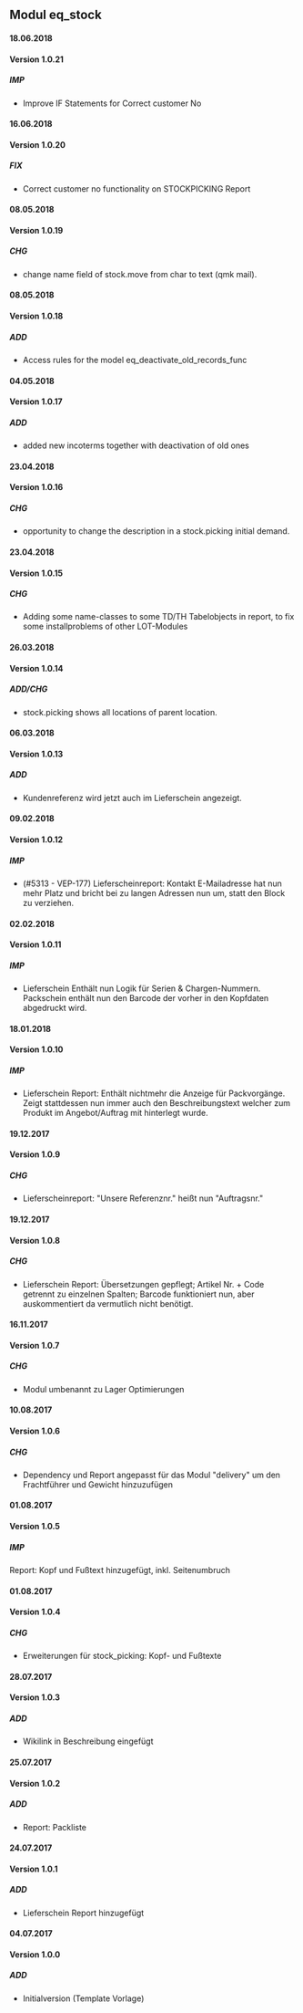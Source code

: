 ## Modul eq_stock


#### 18.06.2018
#### Version 1.0.21
##### IMP
- Improve IF Statements for Correct customer No

#### 16.06.2018
#### Version 1.0.20
##### FIX
- Correct customer no functionality on STOCKPICKING Report

#### 08.05.2018
#### Version 1.0.19
##### CHG
- change name field of stock.move from char to text (qmk mail).

#### 08.05.2018
#### Version 1.0.18
##### ADD
- Access rules for the model eq_deactivate_old_records_func

#### 04.05.2018
#### Version 1.0.17
##### ADD
- added new incoterms together with deactivation of old ones

#### 23.04.2018
#### Version 1.0.16
##### CHG
- opportunity to change the description in a stock.picking initial demand.

#### 23.04.2018
#### Version 1.0.15
##### CHG
- Adding some name-classes to some TD/TH Tabelobjects in report, to fix some installproblems of other LOT-Modules

#### 26.03.2018
#### Version 1.0.14
##### ADD/CHG
- stock.picking shows all locations of parent location.

#### 06.03.2018
#### Version 1.0.13
##### ADD
- Kundenreferenz wird jetzt auch im Lieferschein angezeigt.

#### 09.02.2018
#### Version 1.0.12
##### IMP
- (#5313 - VEP-177) Lieferscheinreport: Kontakt E-Mailadresse hat nun mehr Platz und bricht bei zu langen Adressen nun um, statt den Block zu verziehen.

#### 02.02.2018
#### Version 1.0.11
##### IMP
- Lieferschein Enthält nun Logik für Serien & Chargen-Nummern. Packschein enthält nun den Barcode der vorher in den Kopfdaten abgedruckt wird.

#### 18.01.2018
#### Version 1.0.10
##### IMP
- Lieferschein Report: Enthält nichtmehr die Anzeige für Packvorgänge. Zeigt stattdessen nun immer auch den Beschreibungstext welcher zum Produkt im Angebot/Auftrag mit hinterlegt wurde.

#### 19.12.2017
#### Version 1.0.9
##### CHG
- Lieferscheinreport: "Unsere Referenznr." heißt nun "Auftragsnr."

#### 19.12.2017
#### Version 1.0.8
##### CHG
- Lieferschein Report: Übersetzungen gepflegt; Artikel Nr. + Code getrennt zu einzelnen Spalten; Barcode funktioniert nun, aber auskommentiert da vermutlich nicht benötigt.

#### 16.11.2017
#### Version 1.0.7
##### CHG
- Modul umbenannt zu Lager Optimierungen

#### 10.08.2017
#### Version 1.0.6
##### CHG
- Dependency und Report angepasst für das Modul "delivery" um den Frachtführer und Gewicht hinzuzufügen

#### 01.08.2017
#### Version 1.0.5
##### IMP
Report: Kopf und Fußtext hinzugefügt, inkl. Seitenumbruch

#### 01.08.2017
#### Version 1.0.4
##### CHG
- Erweiterungen für stock_picking: Kopf- und Fußtexte

#### 28.07.2017
#### Version 1.0.3
##### ADD
- Wikilink in Beschreibung eingefügt

#### 25.07.2017
#### Version 1.0.2
##### ADD
- Report: Packliste

#### 24.07.2017
#### Version 1.0.1
##### ADD
- Lieferschein Report hinzugefügt

#### 04.07.2017
#### Version 1.0.0
##### ADD
- Initialversion (Template Vorlage)
